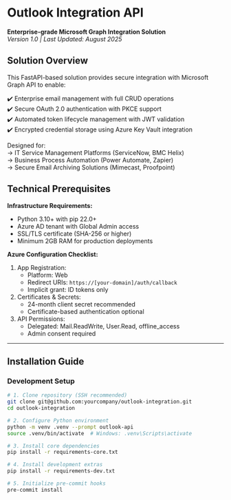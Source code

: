 # Outlook Integration API
**Enterprise-grade Microsoft Graph Integration Solution**  
*Version 1.0 | Last Updated: August 2025*


## Solution Overview
This FastAPI-based solution provides secure integration with Microsoft Graph API to enable:

✔️ Enterprise email management with full CRUD operations  
✔️ Secure OAuth 2.0 authentication with PKCE support  
✔️ Automated token lifecycle management with JWT validation  
✔️ Encrypted credential storage using Azure Key Vault integration  

Designed for:  
→ IT Service Management Platforms (ServiceNow, BMC Helix)  
→ Business Process Automation (Power Automate, Zapier)  
→ Secure Email Archiving Solutions (Mimecast, Proofpoint)  


## Technical Prerequisites
**Infrastructure Requirements:**
- Python 3.10+ with pip 22.0+
- Azure AD tenant with Global Admin access
- SSL/TLS certificate (SHA-256 or higher)
- Minimum 2GB RAM for production deployments

**Azure Configuration Checklist:**
1. App Registration:
   - Platform: Web
   - Redirect URIs: `https://[your-domain]/auth/callback`
   - Implicit grant: ID tokens only
2. Certificates & Secrets:
   - 24-month client secret recommended
   - Certificate-based authentication optional
3. API Permissions:
   - Delegated: Mail.ReadWrite, User.Read, offline_access
   - Admin consent required

---

## Installation Guide
### Development Setup
```bash
# 1. Clone repository (SSH recommended)
git clone git@github.com:yourcompany/outlook-integration.git
cd outlook-integration

# 2. Configure Python environment
python -m venv .venv --prompt outlook-api
source .venv/bin/activate  # Windows: .venv\Scripts\activate

# 3. Install core dependencies
pip install -r requirements-core.txt

# 4. Install development extras
pip install -r requirements-dev.txt

# 5. Initialize pre-commit hooks
pre-commit install